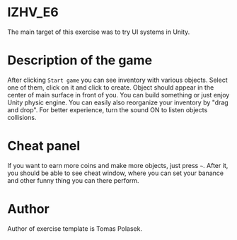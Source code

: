 # IZHV_E6
The main target of this exercise was to try UI systems in Unity.

# Description of the game
After clicking `Start game` you can see inventory with various objects. 
Select one of them, click on it and click to create. 
Object should appear in the center of main surface in front of you.
You can build something or just enjoy Unity physic engine.
You can easily also reorganize your inventory by "drag and drop".
For better experience, turn the sound ON to listen objects collisions.

# Cheat panel
If you want to earn more coins and make more objects, just press `~`.
After it, you should be able to see cheat window, where you can set your banance and other funny thing you can there perform.

# Author
Author of exercise template is Tomas Polasek.

